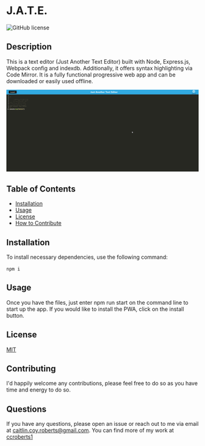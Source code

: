 # J.A.T.E.

![GitHub license](https://img.shields.io/badge/license-MIT-orange)

## Description

This is a text editor (Just Another Text Editor) built with Node, Express.js, Webpack config and indexdb. Additionally, it offers syntax highlighting via Code Mirror. It is a fully functional progressive web app and can be downloaded or easily used offline.

![Screenshot of the deployed app](./screenshot.png)

## Table of Contents

- [Installation](#installation)
- [Usage](#usage)
- [License](#license)
- [How to Contribute](#contributing)

## Installation

To install necessary dependencies, use the following command:

```
npm i
```

## Usage

Once you have the files, just enter npm run start on the command line to start up the app. If you would like to install the PWA, click on the install button.

## License

[MIT](https://choosealicense.com/licenses/mit/)

## Contributing

I'd happily welcome any contributions, please feel free to do so as you have time and energy to do so.

## Questions

If you have any questions, please open an issue or reach out to me via email at <caitlin.coy.roberts@gmail.com>. You can find more of my work at [ccroberts1](https://github.com/ccroberts1)
